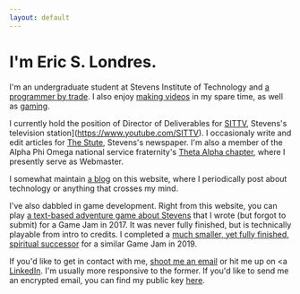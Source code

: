 ```yaml
---
layout: default
---
```

<!-- slondr.ml is Copyright Eric S. Londres
     This website is distributed under the terms of the GNU GPLv3 or any later version.
  -->

# I'm Eric S. Londres.

I'm an undergraduate student at Stevens Institute of Technology and  <a href="https://gitlab.com/slondr">a programmer by trade</a>. I also enjoy <a href="https://www.youtube.com/channel/UC5o62RNnvTBYlFZhJVmV0XQ">making videos</a> in my spare time, as well as <a href="https://www.twitch.tv/slondr">gaming</a>.

I currently hold the position of Director of Deliverables for [SITTV](https://www.sittv.org), Stevens's television station](https://www.youtube.com/SITTV). I occasionaly write and edit articles for [The Stute](http://thestute.com), Stevens's newspaper. I'm also a member of the Alpha Phi Omega national service fraternity's [Theta Alpha chapter](https://apota.org), where I presently serve as Webmaster.

I somewhat maintain [a blog](/blog) on this website, where I periodically post about technology or anything that crosses my mind.

I've also dabbled in game development. Right from this website, you can play [a text-based adventure game about Stevens](/Burger) that I wrote (but forgot to submit) for a Game Jam in 2017. It was never fully finished, but is technically playable from intro to credits. I completed a [much smaller, yet fully finished, spiritual successor](/Sleep) for a similar Game Jam in 2019.

If you'd like to get in contact with me, [shoot me an email](mailto:ericlondres@outlook.com) or hit me up on <a [LinkedIn](https://www.linkedin.com/in/eric-londres-153239171). I'm usually more responsive to the former. If you'd like to send me an encrypted email, you can find my public key [here](/pubkey).
